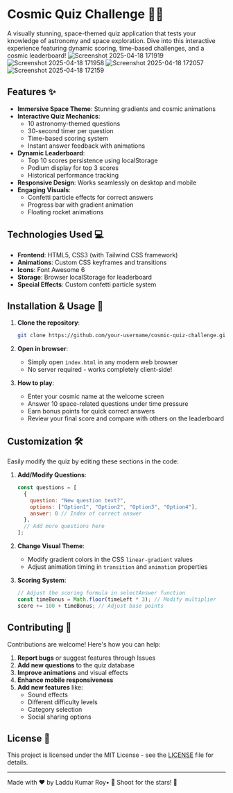 

# Cosmic Quiz Challenge 🌌🚀

A visually stunning, space-themed quiz application that tests your knowledge of astronomy and space exploration. Dive into this interactive experience featuring dynamic scoring, time-based challenges, and a cosmic leaderboard!
![Screenshot 2025-04-18 171919](https://github.com/user-attachments/assets/7286859d-3749-4a8d-818c-0e68183e363a)
![Screenshot 2025-04-18 171958](https://github.com/user-attachments/assets/36a40027-99d6-4ba7-bd8e-de371d9bbda9)
![Screenshot 2025-04-18 172057](https://github.com/user-attachments/assets/fa1c57de-f266-4d77-b5fe-c0409698138c)
![Screenshot 2025-04-18 172159](https://github.com/user-attachments/assets/28b9d645-33f6-4c7f-89e6-b40a06471a35)

## Features ✨

- **Immersive Space Theme**: Stunning gradients and cosmic animations
- **Interactive Quiz Mechanics**:
  - 10 astronomy-themed questions
  - 30-second timer per question
  - Time-based scoring system
  - Instant answer feedback with animations
- **Dynamic Leaderboard**:
  - Top 10 scores persistence using localStorage
  - Podium display for top 3 scores
  - Historical performance tracking
- **Responsive Design**: Works seamlessly on desktop and mobile
- **Engaging Visuals**:
  - Confetti particle effects for correct answers
  - Progress bar with gradient animation
  - Floating rocket animations

## Technologies Used 💻

- **Frontend**: HTML5, CSS3 (with Tailwind CSS framework)
- **Animations**: Custom CSS keyframes and transitions
- **Icons**: Font Awesome 6
- **Storage**: Browser localStorage for leaderboard
- **Special Effects**: Custom confetti particle system

## Installation & Usage 🚀

1. **Clone the repository**:
   ```bash
   git clone https://github.com/your-username/cosmic-quiz-challenge.git
   ```

2. **Open in browser**:
   - Simply open `index.html` in any modern web browser
   - No server required - works completely client-side!

3. **How to play**:
   - Enter your cosmic name at the welcome screen
   - Answer 10 space-related questions under time pressure
   - Earn bonus points for quick correct answers
   - Review your final score and compare with others on the leaderboard

## Customization 🛠️

Easily modify the quiz by editing these sections in the code:

1. **Add/Modify Questions**:
   ```javascript
   const questions = [
     {
       question: "New question text?",
       options: ["Option1", "Option2", "Option3", "Option4"],
       answer: 0 // Index of correct answer
     },
     // Add more questions here
   ];
   ```

2. **Change Visual Theme**:
   - Modify gradient colors in the CSS `linear-gradient` values
   - Adjust animation timing in `transition` and `animation` properties

3. **Scoring System**:
   ```javascript
   // Adjust the scoring formula in selectAnswer function
   const timeBonus = Math.floor(timeLeft * 3); // Modify multiplier
   score += 100 + timeBonus; // Adjust base points
   ```

## Contributing 🤝

Contributions are welcome! Here's how you can help:

1. **Report bugs** or suggest features through Issues
2. **Add new questions** to the quiz database
3. **Improve animations** and visual effects
4. **Enhance mobile responsiveness**
5. **Add new features** like:
   - Sound effects
   - Different difficulty levels
   - Category selection
   - Social sharing options

## License 📄

This project is licensed under the MIT License - see the [LICENSE](LICENSE) file for details.

---

Made with ♥ by Laddu Kumar Roy• 🚀 Shoot for the stars! 🌠
